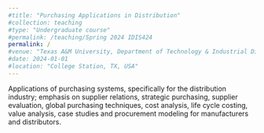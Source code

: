 ```yaml
---
#title: "Purchasing Applications in Distribution"
#collection: teaching
#type: "Undergraduate course"
#permalink: /teaching/Spring 2024 IDIS424
permalink: /
#venue: "Texas A&M University, Department of Technology & Industrial Distribution"
#date: 2024-01-01
#location: "College Station, TX, USA"
---
```


Applications of purchasing systems, specifically for the distribution industry; emphasis on supplier relations, 
strategic purchasing, supplier evaluation, global purchasing techniques, cost analysis, life cycle costing, value 
analysis, case studies and procurement modeling for manufacturers and distributors.


